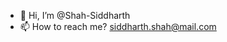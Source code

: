 - 👋 Hi, I’m @Shah-Siddharth
- 📫 How to reach me? siddharth.shah@mail.com

<!---
Shah-Siddharth/Shah-Siddharth is a ✨ special ✨ repository because its `README.md` (this file) appears on your GitHub profile.
You can click the Preview link to take a look at your changes.
--->
